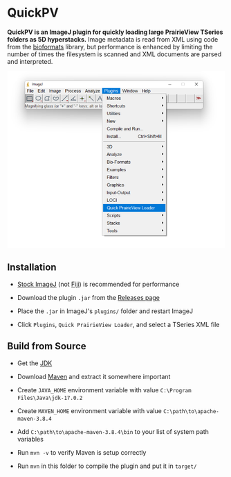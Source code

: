 # QuickPV

**QuickPV is an ImageJ plugin for quickly loading large PrairieView TSeries folders as 5D hyperstacks.** Image metadata is read from XML using code from the [bioformats](https://github.com/ome/bioformats/blob/master/components/formats-gpl/src/loci/formats/in/PrairieMetadata.java) library, but performance is enhanced by limiting the number of times the filesystem is scanned and XML documents are parsed and interpreted.

<div align='center'>
<img src='dev/screenshot.png'>
</div>

## Installation

* [Stock ImageJ](https://imagej.nih.gov/ij/download.html) (not [Fiji](https://fiji.sc/)) is recommended for performance

* Download the plugin `.jar` from the [Releases page](https://github.com/swharden/ImageJ-QuickPV/releases/) 

* Place the `.jar` in ImageJ's `plugins/` folder and restart ImageJ

* Click `Plugins`, `Quick PrairieView Loader`, and select a TSeries XML file

## Build from Source

* Get the [JDK](https://www.oracle.com/java/technologies/downloads/)

* Download [Maven](https://maven.apache.org/download.cgi) and extract it somewhere important

* Create `JAVA_HOME` environment variable with value `C:\Program Files\Java\jdk-17.0.2`

* Create `MAVEN_HOME` environment variable with value `C:\path\to\apache-maven-3.8.4`

* Add `C:\path\to\apache-maven-3.8.4\bin` to your list of system path variables

* Run `mvn -v` to verify Maven is setup correctly

* Run `mvn` in this folder to compile the plugin and put it in `target/`